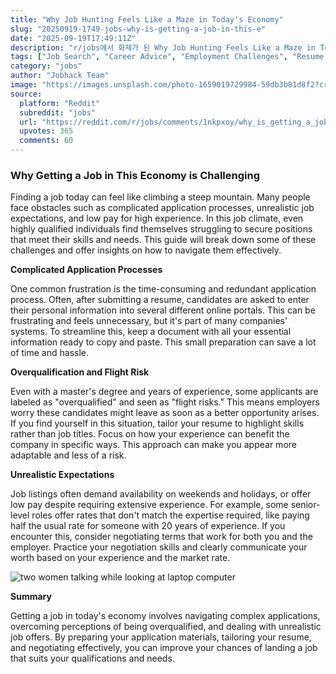 ```yaml
---
title: "Why Job Hunting Feels Like a Maze in Today's Economy"
slug: "20250919-1749-jobs-why-is-getting-a-job-in-this-e"
date: "2025-09-19T17:49:11Z"
description: "r/jobs에서 화제가 된 Why Job Hunting Feels Like a Maze in Today's Economy에 대한 깊이 있는 분석과 인사이트"
tags: ["Job Search", "Career Advice", "Employment Challenges", "Resume Tips"]
category: "jobs"
author: "Jobhack Team"
image: "https://images.unsplash.com/photo-1659019729984-59db3b81d8f2?crop=entropy&cs=tinysrgb&fit=max&fm=jpg&ixid=M3w3OTU0NDF8MHwxfHNlYXJjaHwzM3x8am9iJTIwc2VhcmNofGVufDF8MHx8fDE3NTgzMDQxMzR8MA&ixlib=rb-4.1.0&q=80&w=1080"
source:
  platform: "Reddit"
  subreddit: "jobs"
  url: "https://reddit.com/r/jobs/comments/1nkpxoy/why_is_getting_a_job_in_this_economy_like/"
  upvotes: 365
  comments: 60
---
```


### Why Getting a Job in This Economy is Challenging

Finding a job today can feel like climbing a steep mountain. Many people face obstacles such as complicated application processes, unrealistic job expectations, and low pay for high experience. In this job climate, even highly qualified individuals find themselves struggling to secure positions that meet their skills and needs. This guide will break down some of these challenges and offer insights on how to navigate them effectively.

**Complicated Application Processes**

One common frustration is the time-consuming and redundant application process. Often, after submitting a resume, candidates are asked to enter their personal information into several different online portals. This can be frustrating and feels unnecessary, but it's part of many companies' systems. To streamline this, keep a document with all your essential information ready to copy and paste. This small preparation can save a lot of time and hassle.

**Overqualification and Flight Risk**

Even with a master's degree and years of experience, some applicants are labeled as "overqualified" and seen as "flight risks." This means employers worry these candidates might leave as soon as a better opportunity arises. If you find yourself in this situation, tailor your resume to highlight skills rather than job titles. Focus on how your experience can benefit the company in specific ways. This approach can make you appear more adaptable and less of a risk.

**Unrealistic Expectations**

Job listings often demand availability on weekends and holidays, or offer low pay despite requiring extensive experience. For example, some senior-level roles offer rates that don't match the expertise required, like paying half the usual rate for someone with 20 years of experience. If you encounter this, consider negotiating terms that work for both you and the employer. Practice your negotiation skills and clearly communicate your worth based on your experience and the market rate.

![two women talking while looking at laptop computer](https://images.unsplash.com/photo-1527689368864-3a821dbccc34?crop=entropy&cs=tinysrgb&fit=max&fm=jpg&ixid=M3w3OTU0NDF8MHwxfHNlYXJjaHw0MXx8Y2FyZWVyfGVufDF8MHx8fDE3NTgzMDQxMzV8MA&ixlib=rb-4.1.0&q=80&w=1080)

**Summary**

Getting a job in today's economy involves navigating complex applications, overcoming perceptions of being overqualified, and dealing with unrealistic job offers. By preparing your application materials, tailoring your resume, and negotiating effectively, you can improve your chances of landing a job that suits your qualifications and needs.